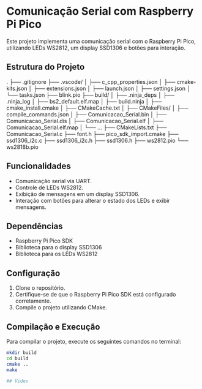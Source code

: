 # Comunicação Serial com Raspberry Pi Pico

Este projeto implementa uma comunicação serial com o Raspberry Pi Pico, utilizando LEDs WS2812, um display SSD1306 e botões para interação.

## Estrutura do Projeto
. ├── .gitignore ├── .vscode/ │ ├── c_cpp_properties.json │ ├── cmake-kits.json │ ├── extensions.json │ ├── launch.json │ ├── settings.json │ └── tasks.json ├── blink.pio ├── build/ │ ├── .ninja_deps │ ├── .ninja_log │ ├── bs2_default.elf.map │ ├── build.ninja │ ├── cmake_install.cmake │ ├── CMakeCache.txt │ ├── CMakeFiles/ │ ├── compile_commands.json │ ├── Comunicacao_Serial.bin │ ├── Comunicacao_Serial.dis │ ├── Comunicacao_Serial.elf │ ├── Comunicacao_Serial.elf.map │ └── ... ├── CMakeLists.txt ├── Comunicacao_Serial.c ├── font.h ├── pico_sdk_import.cmake ├── ssd1306_i2c.c ├── ssd1306_i2c.h ├── ssd1306.h ├── ws2812.pio └── ws2818b.pio


## Funcionalidades

- Comunicação serial via UART.
- Controle de LEDs WS2812.
- Exibição de mensagens em um display SSD1306.
- Interação com botões para alterar o estado dos LEDs e exibir mensagens.

## Dependências

- Raspberry Pi Pico SDK
- Biblioteca para o display SSD1306
- Biblioteca para os LEDs WS2812

## Configuração

1. Clone o repositório.
2. Certifique-se de que o Raspberry Pi Pico SDK está configurado corretamente.
3. Compile o projeto utilizando CMake.

## Compilação e Execução

Para compilar o projeto, execute os seguintes comandos no terminal:

```sh
mkdir build
cd build
cmake ..
make

## Video
